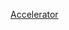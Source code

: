 

[Accelerator](https://learn.microsoft.com/en-us/azure/cloud-adoption-framework/scenarios/app-platform/aks/landing-zone-accelerator)